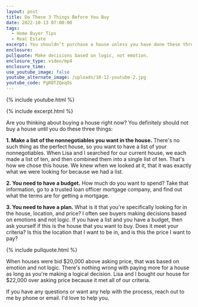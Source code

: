 ```yaml
---
layout: post
title: Do These 3 Things Before You Buy
date: 2022-10-13 07:00:00
tags:
  - Home Buyer Tips
  - Real Estate
excerpt: You shouldn’t purchase a house unless you have done these three things.
enclosure:
pullquote: Make decisions based on logic, not emotion.
enclosure_type: video/mp4
enclosure_time:
use_youtube_image: false
youtube_alternate_image: /uploads/10-12-youtube-2.jpg
youtube_code: PgR0TZQeqOs
---
```

{% include youtube.html %}

{% include excerpt.html %}

Are you thinking about buying a house right now? You definitely should not buy a house until you do these three things:

**1\. Make a list of the nonnegotiables you want in the house.** There's no such thing as the perfect house, so you want to have a list of your nonnegotiables. When Lisa and I searched for our current house, we each made a list of ten, and then combined them into a single list of ten. That's how we chose this house. We knew when we looked at it, that it was exactly what we were looking for because we had a list.

**2\. You need to have a budget.** How much do you want to spend? Take that information, go to a trusted loan officer mortgage company, and find out what the terms are for getting a mortgage.

**3\. You need to have a plan.** What is it that you're specifically looking for in the house, location, and price? I often see buyers making decisions based on emotions and not logic. If you have a list and you have a budget, then ask yourself if this is the house that you want to buy. Does it meet your criteria? Is this the location that I want to be in, and is this the price I want to pay?

{% include pullquote.html %}

When houses were bid $20,000 above asking price, that was based on emotion and not logic. There's nothing wrong with paying more for a house as long as you're making a logical decision. Lisa and I bought our house for $22,000 over asking price because it met all of our criteria.

If you have any questions or want any help with the process, reach out to me by phone or email. I'd love to help you.